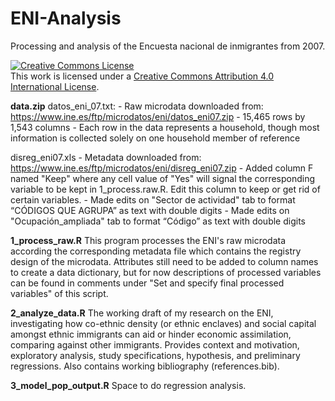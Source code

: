 # ENI-Analysis
Processing and analysis of the Encuesta nacional de inmigrantes from 2007.

<a rel="license" href="http://creativecommons.org/licenses/by/4.0/"><img alt="Creative Commons License" style="border-width:0" src="https://i.creativecommons.org/l/by/4.0/88x31.png" /></a><br />This work is licensed under a <a rel="license" href="http://creativecommons.org/licenses/by/4.0/">Creative Commons Attribution 4.0 International License</a>.

**data.zip**
datos_eni_07.txt: 
    - Raw microdata downloaded from: https://www.ine.es/ftp/microdatos/eni/datos_eni07.zip
    - 15,465 rows by 1,543 columns
    - Each row in the data represents a household, though most information is collected solely on one household member of reference
    
disreg_eni07.xls
    - Metadata downloaded from: https://www.ine.es/ftp/microdatos/eni/disreg_eni07.zip
    - Added column F named "Keep" where any cell value of "Yes" will signal the corresponding variable to be kept in 1_process.raw.R. Edit this column to keep or             get rid of certain variables.
    - Made edits on "Sector de actividad" tab to format “CÓDIGOS QUE AGRUPA” as text with double digits
    - Made edits on "Ocupación_ampliada" tab to format “​​Código” as text with double digits

**1_process_raw.R**
This program processes the ENI's raw microdata according the corresponding metadata file which contains the registry design of the microdata. Attributes still need to be added to column names to create a data dictionary, but for now descriptions of processed variables can be found in comments under "Set and specify final processed variables" of this script.

**2_analyze_data.R**
The working draft of my research on the ENI, investigating how co-ethnic density (or ethnic enclaves) and social capital amongst ethnic immigrants can aid or hinder economic assimilation, comparing against other immigrants. Provides context and motivation, exploratory analysis, study specifications, hypothesis, and preliminary regressions. Also contains working bibliography (references.bib). 

**3_model_pop_output.R**
Space to do regression analysis. 
